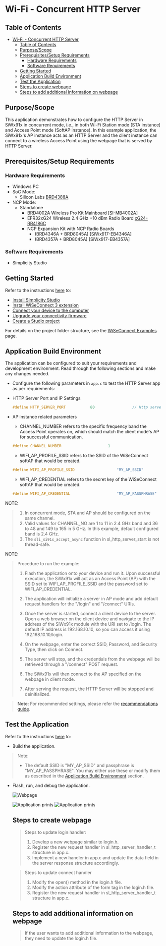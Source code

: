 # Wi-Fi - Concurrent HTTP Server

## Table of Contents

- [Wi-Fi - Concurrent HTTP Server](#wi-fi---concurrent-http-server)
  - [Table of Contents](#table-of-contents)
  - [Purpose/Scope](#purposescope)
  - [Prerequisites/Setup Requirements](#prerequisitessetup-requirements)
    - [Hardware Requirements](#hardware-requirements)
    - [Software Requirements](#software-requirements)
  - [Getting Started](#getting-started)
  - [Application Build Environment](#application-build-environment)
  - [Test the Application](#test-the-application)
  - [Steps to create webpage](#steps-to-create-webpage)
  - [Steps to add additional information on webpage](#steps-to-add-additional-information-on-webpage)

## Purpose/Scope

This application demonstrates how to configure the HTTP Server in SiWx91x in concurrent mode, i.e., in both Wi-Fi Station mode (STA instance) and Access Point mode (SoftAP instance).
In this example application, the SiWx91x's AP instance acts as an HTTP Server and the client instance can connect to a wireless Access Point using the webpage that is served by HTTP Server.

## Prerequisites/Setup Requirements

### Hardware Requirements

- Windows PC
- SoC Mode:
  - Silicon Labs [BRD4388A](https://www.silabs.com/)
- NCP Mode:
  - Standalone
    - BRD4002A Wireless Pro Kit Mainboard [SI-MB4002A]
    - EFR32xG24 Wireless 2.4 GHz +10 dBm Radio Board [xG24-RB4186C](https://www.silabs.com/development-tools/wireless/xg24-rb4186c-efr32xg24-wireless-gecko-radio-board?tab=overview)
    - NCP Expansion Kit with NCP Radio Boards
      - (BRD4346A + BRD8045A) [SiWx917-EB4346A]
      - (BRD4357A + BRD8045A) [SiWx917-EB4357A]

### Software Requirements

- Simplicity Studio


## Getting Started

Refer to the instructions [here](https://docs.silabs.com/wiseconnect/latest/wiseconnect-getting-started/) to:

- [Install Simplicity Studio](https://docs.silabs.com/wiseconnect/latest/wiseconnect-developers-guide-developing-for-silabs-hosts/#install-simplicity-studio)
- [Install WiSeConnect 3 extension](https://docs.silabs.com/wiseconnect/latest/wiseconnect-developers-guide-developing-for-silabs-hosts/#install-the-wi-se-connect-3-extension)
- [Connect your device to the computer](https://docs.silabs.com/wiseconnect/latest/wiseconnect-developers-guide-developing-for-silabs-hosts/#connect-si-wx91x-to-computer)
- [Upgrade your connectivity firmware ](https://docs.silabs.com/wiseconnect/latest/wiseconnect-developers-guide-developing-for-silabs-hosts/#update-si-wx91x-connectivity-firmware)
- [Create a Studio project ](https://docs.silabs.com/wiseconnect/latest/wiseconnect-developers-guide-developing-for-silabs-hosts/#create-a-project)

For details on the project folder structure, see the [WiSeConnect Examples](https://docs.silabs.com/wiseconnect/latest/wiseconnect-examples/#example-folder-structure) page.

## Application Build Environment

The application can be configured to suit your requirements and development environment. Read through the following sections and make any changes needed.

  - Configure the following parameters in ``app.c`` to test the HTTP Server app as per requirements:

  - HTTP Server Port and IP Settings

    ```c
    #define HTTP_SERVER_PORT           80                 // Http server port
    ```

- AP instance related parameters

	- CHANNEL_NUMBER refers to the specific frequency band the Access Point operates on, which should match the client mode's AP for successful communication.

  	```c
  	#define CHANNEL_NUMBER                     1
    ```

	- WIFI_AP_PROFILE_SSID refers to the SSID of the WiSeConnect softAP that would be created.

  	```c
  	#define WIFI_AP_PROFILE_SSID                   "MY_AP_SSID"
  	```

	- WIFI_AP_CREDENTIAL refers to the secret key of the WiSeConnect softAP that would be created.

  	```c
  	#define WIFI_AP_CREDENTIAL                     "MY_AP_PASSPHRASE"
    ```

NOTE:
> 1. In concurrent mode, STA and AP should be configured on the same channel. 
> 2. Valid values for CHANNEL_NO are 1 to 11 in 2.4 GHz band and 36 to 48 and 149 to 165 in 5 GHz. In this example, default configured band is 2.4 GHz.
> 3. The `sli_si91x_accept_async` function in sl_http_server_start is not thread-safe.

NOTE:
> Procedure to run the example:
> 1. Flash the application onto your device and run it. Upon successful execution, the SiWx91x will act as an Access Point (AP) with the SSID set to WIFI_AP_PROFILE_SSID and the password set to WIFI_AP_CREDENTIAL.
>
> 2. The application will initialize a server in AP mode and add default request handlers for the "/login" and "/connect" URIs.
>
> 3. Once the server is started, connect a client device to the server. Open a web browser on the client device and navigate to the IP address of the SiWx91x module with the URI set to /login. The default IP address is 192.168.10.10, so you can access it using 192.168.10.10/login.
>
> 4. On the webpage, enter the correct SSID, Password, and Security Type, then click on Connect.
>
> 5. The server will stop, and the credentials from the webpage will be retrieved through a "/connect" POST request.
>
> 6. The SiWx91x will then connect to the AP specified on the webpage in client mode.
>
> 7. After serving the request, the HTTP Server will be stopped and deinitialized.

> **Note**: For recommended settings, please refer the [recommendations guide](https://docs.silabs.com/wiseconnect/latest/wiseconnect-developers-guide-prog-recommended-settings/).

## Test the Application

Refer to the instructions [here](https://docs.silabs.com/wiseconnect/latest/wiseconnect-getting-started/) to:

- Build the application.
>
> Note: 
> - The default SSID is "MY_AP_SSID" and passphrase is "MY_AP_PASSPHRASE". You may either use these or modify them as described in the [Application Build Environment](#application-build-environment) section.
- Flash, run, and debug the application.

   ![Webpage](resources/readme/webpage.png)

   ![Application prints](resources/readme/output1.png)
   ![Application prints](resources/readme/output2.png)

  ## Steps to create webpage
  >Steps to update login handler:
  >1. Develop a new webpage similar to login.h.
  >2. Register the new request handler in  sl_http_server_handler_t structure in app.c.
  >3. Implement a new handler in app.c and update the data field in the server response structure accordingly.

  > Steps to update connect handler
  >1. Modify the open() method in the login.h file.
  >2. Modify the action attribute of the form tag in the login.h file.
  >3. Register the new request handler in  sl_http_server_handler_t structure in app.c.

  ## Steps to add additional information on webpage
  > If the user wants to add additional information to the webpage, they need to update the login.h file.
